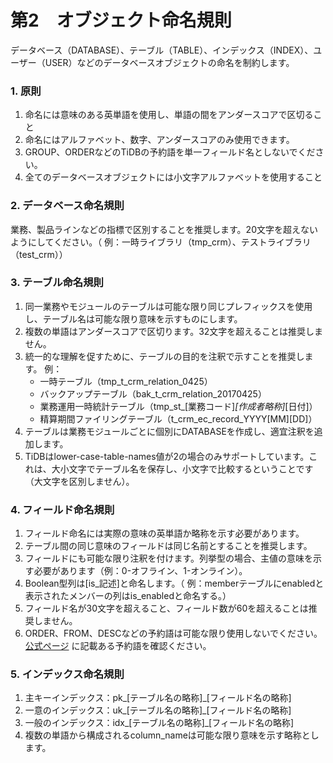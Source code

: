 # 第2　オブジェクト命名規則

データベース（DATABASE）、テーブル（TABLE）、インデックス（INDEX）、ユーザー（USER）などのデータベースオブジェクトの命名を制約します。

### 1. 原則
1. 命名には意味のある英単語を使用し、単語の間をアンダースコアで区切ること 
2. 命名にはアルファベット、数字、アンダースコアのみ使用できます。
3. GROUP、ORDERなどのTiDBの予約語を単一フィールド名としないでください。
4. 全てのデータベースオブジェクトには小文字アルファベットを使用すること

### 2. データベース命名規則
業務、製品ラインなどの指標で区別することを推奨します。20文字を超えないようにしてください。（ 例：一時ライブラリ（tmp_crm）、テストライブラリ（test_crm））

### 3. テーブル命名規則
1. 同一業務やモジュールのテーブルは可能な限り同じプレフィックスを使用し、テーブル名は可能な限り意味を示すものにします。
2. 複数の単語はアンダースコアで区切ります。32文字を超えることは推奨しません。
3. 統一的な理解を促すために、テーブルの目的を注釈で示すことを推奨します。 例：
    - 一時テーブル（tmp_t_crm_relation_0425）
    - バックアップテーブル（bak_t_crm_relation_20170425）
    - 業務運用一時統計テーブル（tmp_st_[業務コード]_[作成者略称]_[日付]）
    - 精算期間ファイリングテーブル（t_crm_ec_record_YYYY[MM][DD]）
4. テーブルは業務モジュールごとに個別にDATABASEを作成し、適宜注釈を追加します。
5. TiDBはlower-case-table-names値が2の場合のみサポートしています。これは、大小文字でテーブル名を保存し、小文字で比較するということです（大文字を区別しません）。

### 4. フィールド命名規則
1. フィールド命名には実際の意味の英単語か略称を示す必要があります。
2. テーブル間の同じ意味のフィールドは同じ名前とすることを推奨します。
3. フィールドにも可能な限り注釈を付けます。列挙型の場合、主値の意味を示す必要があります（例：0-オフライン、1-オンライン）。
4. Boolean型列は[is_記述]と命名します。（ 例：memberテーブルにenabledと表示されたメンバーの列はis_enabledと命名する。）
5. フィールド名が30文字を超えること、フィールド数が60を超えることは推奨しません。
6. ORDER、FROM、DESCなどの予約語は可能な限り使用しないでください。[公式ページ](https://docs.pingcap.com/tidb/stable/keywords) に記載ある予約語を確認ください。

### 5. インデックス命名規則
1. 主キーインデックス：pk_[テーブル名の略称]_[フィールド名の略称]
2. 一意のインデックス：uk_[テーブル名の略称]_[フィールド名の略称]
3. 一般のインデックス：idx_[テーブル名の略称]_[フィールド名の略称]
4. 複数の単語から構成されるcolumn_nameは可能な限り意味を示す略称とします。
